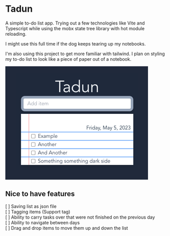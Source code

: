 # Tadun

A simple to-do list app. Trying out a few technologies like Vite and Typescript while using the mobx state tree library with hot module reloading.

I might use this full time if the dog keeps tearing up my notebooks.

I'm also using this project to get more familiar with tailwind. I plan on styling my to-do list to look like a piece of paper out of a notebook.

![screenshot](tadun-screenshot.png)

## Nice to have features

[ ] Saving list as json file  
[ ] Tagging items (Support tag)  
[ ] Ability to carry tasks over that were not finished on the previous day  
[ ] Ability to navigate between days  
[ ] Drag and drop items to move them up and down the list
